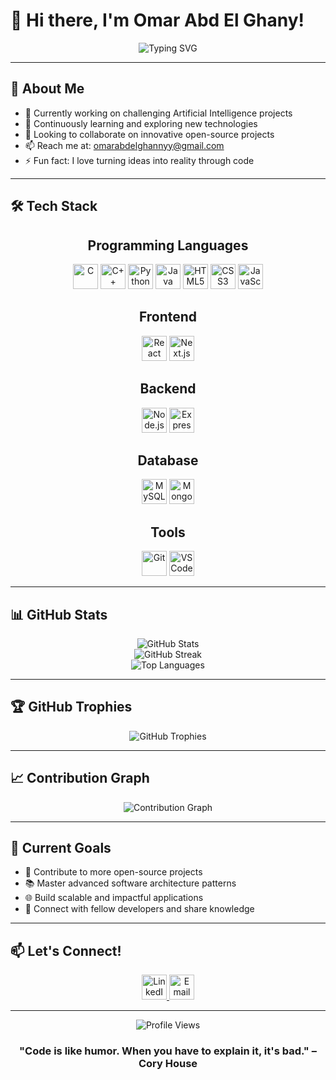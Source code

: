 # 👋 Hi there, I'm Omar Abd El Ghany!

<div align="center">
  <img src="https://readme-typing-svg.herokuapp.com?font=Fira+Code&pause=1000&color=2F81F7&center=true&vCenter=true&width=435&lines=Aspiring+AI;Problem+Solver;Always+Learning" alt="Typing SVG" />
</div>

---

## 🚀 About Me

- 🔭 Currently working on challenging Artificial Intelligence projects
- 🌱 Continuously learning and exploring new technologies
- 👯 Looking to collaborate on innovative open-source projects
- 📫 Reach me at: omarabdelghannyy@gmail.com
- ⚡ Fun fact: I love turning ideas into reality through code

---

## 🛠️ Tech Stack

<div align="center">
  
## Programming Languages
<img src="https://cdn.jsdelivr.net/gh/devicons/devicon/icons/c/c-original.svg" alt="C" width="40" height="40"/>
<img src="https://cdn.jsdelivr.net/gh/devicons/devicon/icons/cplusplus/cplusplus-original.svg" alt="C++" width="40" height="40"/>
<img src="https://cdn.jsdelivr.net/gh/devicons/devicon/icons/python/python-original.svg" alt="Python" width="40" height="40"/>
<img src="https://cdn.jsdelivr.net/gh/devicons/devicon/icons/java/java-original.svg" alt="Java" width="40" height="40"/>
<img src="https://cdn.jsdelivr.net/gh/devicons/devicon/icons/html5/html5-original.svg" alt="HTML5" width="40" height="40"/>
<img src="https://cdn.jsdelivr.net/gh/devicons/devicon/icons/css3/css3-original.svg" alt="CSS3" width="40" height="40"/>
<img src="https://cdn.jsdelivr.net/gh/devicons/devicon/icons/javascript/javascript-original.svg" alt="JavaScript" width="40" height="40"/>

## Frontend
<img src="https://cdn.jsdelivr.net/gh/devicons/devicon/icons/react/react-original.svg" alt="React" width="40" height="40"/>
<img src="https://cdn.jsdelivr.net/gh/devicons/devicon/icons/nextjs/nextjs-original.svg" alt="Next.js" width="40" height="40"/>

## Backend
<img src="https://cdn.jsdelivr.net/gh/devicons/devicon/icons/nodejs/nodejs-original.svg" alt="Node.js" width="40" height="40"/>
<img src="https://cdn.jsdelivr.net/gh/devicons/devicon/icons/express/express-original.svg" alt="Express" width="40" height="40"/>

## Database
<img src="https://cdn.jsdelivr.net/gh/devicons/devicon/icons/mysql/mysql-original.svg" alt="MySQL" width="40" height="40"/>
<img src="https://cdn.jsdelivr.net/gh/devicons/devicon/icons/mongodb/mongodb-original.svg" alt="MongoDB" width="40" height="40"/>

## Tools
<img src="https://cdn.jsdelivr.net/gh/devicons/devicon/icons/git/git-original.svg" alt="Git" width="40" height="40"/>
<img src="https://cdn.jsdelivr.net/gh/devicons/devicon/icons/vscode/vscode-original.svg" alt="VS Code" width="40" height="40"/>

</div>

---

## 📊 GitHub Stats

<div align="center">
  <img src="https://github-readme-stats.vercel.app/api?username=O-Abdelghany&show_icons=true&theme=tokyonight&hide_border=true&count_private=true" alt="GitHub Stats" />
  <br>
  <img src="https://github-readme-streak-stats.herokuapp.com/?user=O-Abdelghany&theme=tokyonight&hide_border=true" alt="GitHub Streak" />
  <br>
  <img src="https://github-readme-stats.vercel.app/api/top-langs/?username=O-Abdelghany&layout=compact&theme=tokyonight&hide_border=true" alt="Top Languages" />
</div>

---

## 🏆 GitHub Trophies

<div align="center">
  <img src="https://github-profile-trophy.vercel.app/?username=O-Abdelghany&theme=tokyonight&no-frame=true&row=1&column=7" alt="GitHub Trophies" />
</div>

---

## 📈 Contribution Graph

<div align="center">
  <img src="https://github-readme-activity-graph.vercel.app/graph?username=O-Abdelghany&theme=tokyo-night&hide_border=true" alt="Contribution Graph" />
</div>

---

## 🎯 Current Goals

- 🚀 Contribute to more open-source projects
- 📚 Master advanced software architecture patterns
- 🌐 Build scalable and impactful applications
- 🤝 Connect with fellow developers and share knowledge

---

## 📫 Let's Connect!

<div align="center">

  <a href="https://linkedin.com/in/omarabdelghany" target="_blank">
    <img src="https://cdn.jsdelivr.net/gh/devicons/devicon/icons/linkedin/linkedin-original.svg" width="40" height="40" alt="LinkedIn"/>
  </a>
  <a href="mailto:omarabdelghannyy@gmail.com" target="_blank">
    <img src="https://cdn.jsdelivr.net/gh/devicons/devicon/icons/google/google-original.svg" width="40" height="40" alt="Email"/>
  </a>

</div>

---

<div align="center">
  <img src="https://komarev.com/ghpvc/?username=O-Abdelghany&color=blueviolet&style=flat-square&label=Profile+Views" alt="Profile Views" />
</div>

<div align="center">
  
  ### "Code is like humor. When you have to explain it, it's bad." – Cory House
  
</div>
